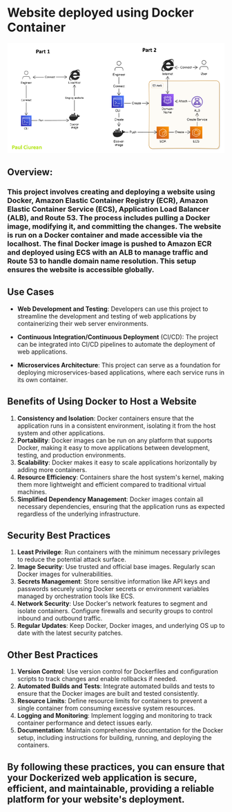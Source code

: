 # Website deployed using Docker Container

![Docker](/Project-7-Docker/pics/Docker.png)

## Overview:
### This project involves creating and deploying a website using **Docker**, **Amazon Elastic Container Registry** (ECR), **Amazon Elastic Container Service** (ECS), **Application Load Balancer** (ALB), and **Route 53**. The process includes pulling a Docker image, modifying it, and committing the changes. The website is run on a Docker container and made accessible via the localhost. The final Docker image is pushed to Amazon ECR and deployed using ECS with an ALB to manage traffic and Route 53 to handle domain name resolution. This setup ensures the website is accessible globally.

## Use Cases

-  **Web Development and Testing**: Developers can use this project to streamline the development and testing of web applications by containerizing their web server environments.

- **Continuous Integration/Continuous Deployment** (CI/CD): The project can be integrated into CI/CD pipelines to automate the deployment of web applications.

- **Microservices Architecture**: This project can serve as a foundation for deploying microservices-based applications, where each service runs in its own container.

## Benefits of Using Docker to Host a Website
1. **Consistency and Isolation**: Docker containers ensure that the application runs in a consistent environment, isolating it from the host system and other applications.
2. **Portability**: Docker images can be run on any platform that supports Docker, making it easy to move applications between development, testing, and production environments.
3. **Scalability**: Docker makes it easy to scale applications horizontally by adding more containers.
4. **Resource Efficiency**: Containers share the host system's kernel, making them more lightweight and efficient compared to traditional virtual machines.
5. **Simplified Dependency Management**: Docker images contain all necessary dependencies, ensuring that the application runs as expected regardless of the underlying infrastructure.

## Security Best Practices

1. **Least Privilege**: Run containers with the minimum necessary privileges to reduce the potential attack surface.
2. **Image Security**: Use trusted and official base images. Regularly scan Docker images for vulnerabilities.
3. **Secrets Management**: Store sensitive information like API keys and passwords securely using Docker secrets or environment variables managed by orchestration tools like ECS.
4. **Network Security**: Use Docker's network features to segment and isolate containers. Configure firewalls and security groups to control inbound and outbound traffic.
5. **Regular Updates**: Keep Docker, Docker images, and underlying OS up to date with the latest security patches.

## Other Best Practices

1. **Version Control**: Use version control for Dockerfiles and configuration scripts to track changes and enable rollbacks if needed.
2. **Automated Builds and Tests**: Integrate automated builds and tests to ensure that the Docker images are built and tested consistently.
3. **Resource Limits**: Define resource limits for containers to prevent a single container from consuming excessive system resources.
4. **Logging and Monitoring**: Implement logging and monitoring to track container performance and detect issues early.
5. **Documentation**: Maintain comprehensive documentation for the Docker setup, including instructions for building, running, and deploying the containers.

## By following these practices, you can ensure that your Dockerized web application is secure, efficient, and maintainable, providing a reliable platform for your website's deployment.